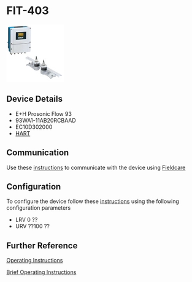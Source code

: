 # FIT-403

![](../images/device_images/prosonic_93.jpg)

## Device Details
+ E+H Prosonic Flow 93
+ 93WA1-11AB20RCBAAD
+ EC10D302000
+ [HART](../protocols/hart/hart.md)

## Communication
Use these [instructions](../protocols/hart/hart.md) to communicate with the device using [Fieldcare](../fieldcare/fieldcare.md)

## Configuration
To configure the device follow these [instructions](/commissioning_instructions/prosonic_93.md) using the following configuration parameters

+ LRV 0 ??
+ URV ??100 ??

## Further Reference
[Operating Instructions](../manuals/prosonic_93_operating_hart.pdf)

[Brief Operating Instructions](../manuals/prosonic_93_brief_hart.pdf)
